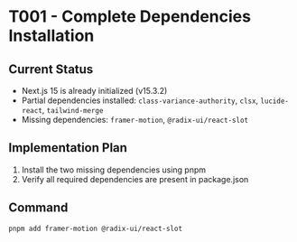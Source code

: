 # T001 - Complete Dependencies Installation

## Current Status
- Next.js 15 is already initialized (v15.3.2)
- Partial dependencies installed: `class-variance-authority`, `clsx`, `lucide-react`, `tailwind-merge`
- Missing dependencies: `framer-motion`, `@radix-ui/react-slot`

## Implementation Plan
1. Install the two missing dependencies using pnpm
2. Verify all required dependencies are present in package.json

## Command
```bash
pnpm add framer-motion @radix-ui/react-slot
```